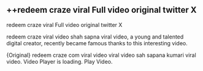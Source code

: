 <h2>++redeem craze viral Full video original twitter X</h2>

redeem craze viral Full video original twitter X

redeem craze viral video shah sapna viral video, a young and talented digital creator, recently became famous thanks to this interesting video.

{Original} redeem craze com viral video viral video sah sapana kumari viral video. Video Player is loading. Play Video.
